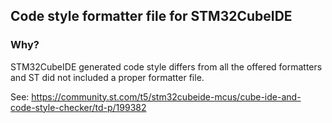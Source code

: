 ## Code style formatter file for STM32CubeIDE

### Why?

STM32CubeIDE generated code style differs from all the offered formatters and ST did not included a proper formatter file.

See: https://community.st.com/t5/stm32cubeide-mcus/cube-ide-and-code-style-checker/td-p/199382

